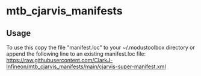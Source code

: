 # mtb_cjarvis_manifests

## Usage
To use this copy the file "manifest.loc" to your ~/.modustoolbox directory
or append the following line to an existing manifest.loc file:
https://raw.githubusercontent.com/ClarkJ-Infineon/mtb_cjarvis_manifests/main/cjarvis-super-manifest.xml
